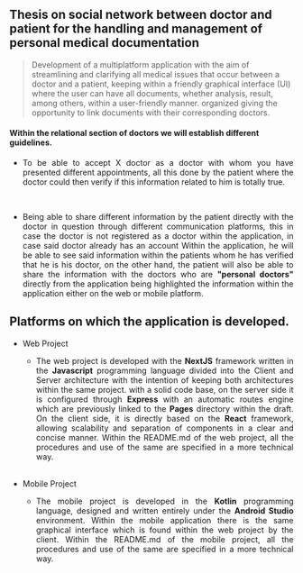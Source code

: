 ## Thesis on social network between doctor and patient for the handling and management of personal medical documentation

> Development of a multiplatform application with the aim of streamlining and clarifying all medical issues that occur between a doctor and a patient, keeping within a friendly graphical interface (UI) where the user can have all documents, whether analysis, result, among others, within a user-friendly manner. organized giving the opportunity to link documents with their corresponding doctors.

#### Within the relational section of doctors we will establish different guidelines.

- <div align="justify">
    To be able to accept X doctor as a doctor with whom you have presented different appointments, all this done by the patient where the doctor could then verify if this information related to him is totally true.
  </div>

<br>

- <div align="justify">
    Being able to share different information by the patient directly with the doctor in question through different communication platforms, this in case the doctor is not registered as a doctor within the application, in case said doctor already has an account Within the application, he will be able to see said information within the patients whom he has verified that he is his doctor, on the other hand, the patient will also be able to share the information with the doctors who are <b>"personal doctors" </b> directly from the application being highlighted the information within the application either on the web or mobile platform.
  </div>

## Platforms on which the application is developed.

- Web Project

  - <div align="justify">
      The web project is developed with the <b>NextJS</b> framework written in the <b>Javascript</b> programming language divided into the Client and Server architecture with the intention of keeping both architectures within the same project. with a solid code base, on the server side it is configured through <b>Express</b> with an automatic routes engine which are previously linked to the <b>Pages</b> directory within the draft. On the client side, it is directly based on the <b>React</b> framework, allowing scalability and separation of components in a clear and concise manner. Within the README.md of the web project, all the procedures and use of the same are specified in a more technical way.
    </div>
    <br>

- Mobile Project

  - <div align="justify">
      The mobile project is developed in the <b>Kotlin</b> programming language, designed and written entirely under the <b>Android Studio</b> environment. Within the mobile application there is the same graphical interface which is found within the web project by the client. Within the README.md of the mobile project, all the procedures and use of the same are specified in a more technical way.
    </div>
